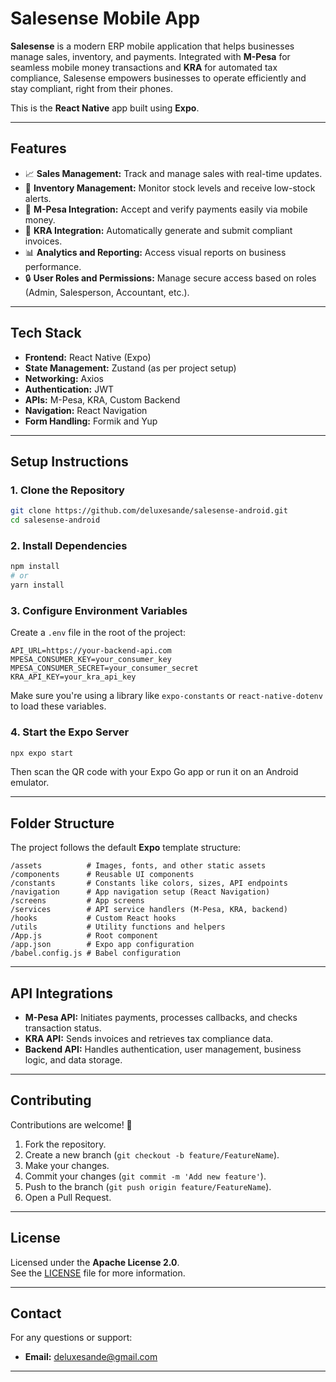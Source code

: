 # Salesense Mobile App

**Salesense** is a modern ERP mobile application that helps businesses manage sales, inventory, and payments. Integrated with **M-Pesa** for seamless mobile money transactions and **KRA** for automated tax compliance, Salesense empowers businesses to operate efficiently and stay compliant, right from their phones.

This is the **React Native** app built using **Expo**.

---

## Features

-   📈 **Sales Management:** Track and manage sales with real-time updates.
-   🛒 **Inventory Management:** Monitor stock levels and receive low-stock alerts.
-   💸 **M-Pesa Integration:** Accept and verify payments easily via mobile money.
-   🧾 **KRA Integration:** Automatically generate and submit compliant invoices.
-   📊 **Analytics and Reporting:** Access visual reports on business performance.
-   🔒 **User Roles and Permissions:** Manage secure access based on roles (Admin, Salesperson, Accountant, etc.).

---

## Tech Stack

-   **Frontend:** React Native (Expo)
-   **State Management:** Zustand (as per project setup)
-   **Networking:** Axios
-   **Authentication:** JWT
-   **APIs:** M-Pesa, KRA, Custom Backend
-   **Navigation:** React Navigation
-   **Form Handling:** Formik and Yup

---

## Setup Instructions

### 1. Clone the Repository

```bash
git clone https://github.com/deluxesande/salesense-android.git
cd salesense-android
```

### 2. Install Dependencies

```bash
npm install
# or
yarn install
```

### 3. Configure Environment Variables

Create a `.env` file in the root of the project:

```env
API_URL=https://your-backend-api.com
MPESA_CONSUMER_KEY=your_consumer_key
MPESA_CONSUMER_SECRET=your_consumer_secret
KRA_API_KEY=your_kra_api_key
```

Make sure you're using a library like `expo-constants` or `react-native-dotenv` to load these variables.

### 4. Start the Expo Server

```bash
npx expo start
```

Then scan the QR code with your Expo Go app or run it on an Android emulator.

---

## Folder Structure

The project follows the default **Expo** template structure:

```
/assets          # Images, fonts, and other static assets
/components      # Reusable UI components
/constants       # Constants like colors, sizes, API endpoints
/navigation      # App navigation setup (React Navigation)
/screens         # App screens
/services        # API service handlers (M-Pesa, KRA, backend)
/hooks           # Custom React hooks
/utils           # Utility functions and helpers
/App.js          # Root component
/app.json        # Expo app configuration
/babel.config.js # Babel configuration
```

---

## API Integrations

-   **M-Pesa API:** Initiates payments, processes callbacks, and checks transaction status.
-   **KRA API:** Sends invoices and retrieves tax compliance data.
-   **Backend API:** Handles authentication, user management, business logic, and data storage.

---

## Contributing

Contributions are welcome! 🎉

1. Fork the repository.
2. Create a new branch (`git checkout -b feature/FeatureName`).
3. Make your changes.
4. Commit your changes (`git commit -m 'Add new feature'`).
5. Push to the branch (`git push origin feature/FeatureName`).
6. Open a Pull Request.

---

## License

Licensed under the **Apache License 2.0**.  
See the [LICENSE](LICENSE) file for more information.

---

## Contact

For any questions or support:

-   **Email:** deluxesande@gmail.com

---
